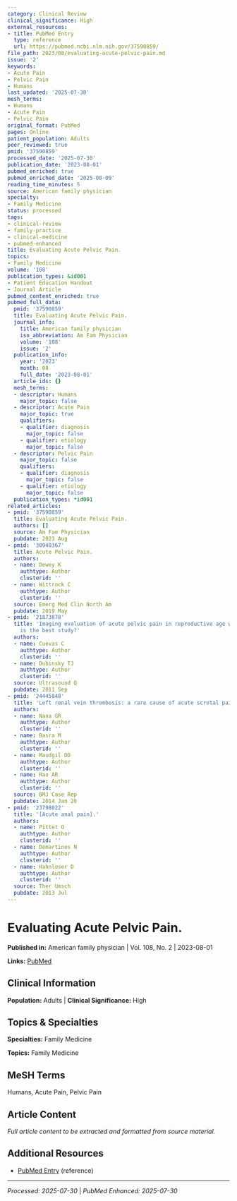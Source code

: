 ```yaml
---
category: Clinical Review
clinical_significance: High
external_resources:
- title: PubMed Entry
  type: reference
  url: https://pubmed.ncbi.nlm.nih.gov/37590859/
file_path: 2023/08/evaluating-acute-pelvic-pain.md
issue: '2'
keywords:
- Acute Pain
- Pelvic Pain
- Humans
last_updated: '2025-07-30'
mesh_terms:
- Humans
- Acute Pain
- Pelvic Pain
original_format: PubMed
pages: Online
patient_population: Adults
peer_reviewed: true
pmid: '37590859'
processed_date: '2025-07-30'
publication_date: '2023-08-01'
pubmed_enriched: true
pubmed_enriched_date: '2025-08-09'
reading_time_minutes: 5
source: American family physician
specialty:
- Family Medicine
status: processed
tags:
- clinical-review
- family-practice
- clinical-medicine
- pubmed-enhanced
title: Evaluating Acute Pelvic Pain.
topics:
- Family Medicine
volume: '108'
publication_types: &id001
- Patient Education Handout
- Journal Article
pubmed_content_enriched: true
pubmed_full_data:
  pmid: '37590859'
  title: Evaluating Acute Pelvic Pain.
  journal_info:
    title: American family physician
    iso_abbreviation: Am Fam Physician
    volume: '108'
    issue: '2'
  publication_info:
    year: '2023'
    month: 08
    full_date: '2023-08-01'
  article_ids: {}
  mesh_terms:
  - descriptor: Humans
    major_topic: false
  - descriptor: Acute Pain
    major_topic: true
    qualifiers:
    - qualifier: diagnosis
      major_topic: false
    - qualifier: etiology
      major_topic: false
  - descriptor: Pelvic Pain
    major_topic: false
    qualifiers:
    - qualifier: diagnosis
      major_topic: false
    - qualifier: etiology
      major_topic: false
  publication_types: *id001
related_articles:
- pmid: '37590859'
  title: Evaluating Acute Pelvic Pain.
  authors: []
  source: Am Fam Physician
  pubdate: 2023 Aug
- pmid: '30940367'
  title: Acute Pelvic Pain.
  authors:
  - name: Dewey K
    authtype: Author
    clusterid: ''
  - name: Wittrock C
    authtype: Author
    clusterid: ''
  source: Emerg Med Clin North Am
  pubdate: 2019 May
- pmid: '21873878'
  title: 'Imaging evaluation of acute pelvic pain in reproductive age women: what
    is the best study?'
  authors:
  - name: Cuevas C
    authtype: Author
    clusterid: ''
  - name: Dubinsky TJ
    authtype: Author
    clusterid: ''
  source: Ultrasound Q
  pubdate: 2011 Sep
- pmid: '24445848'
  title: 'Left renal vein thrombosis: a rare cause of acute scrotal pain.'
  authors:
  - name: Nana GR
    authtype: Author
    clusterid: ''
  - name: Basra M
    authtype: Author
    clusterid: ''
  - name: Maudgil DD
    authtype: Author
    clusterid: ''
  - name: Rao AR
    authtype: Author
    clusterid: ''
  source: BMJ Case Rep
  pubdate: 2014 Jan 20
- pmid: '23798022'
  title: '[Acute anal pain].'
  authors:
  - name: Pittet O
    authtype: Author
    clusterid: ''
  - name: Demartines N
    authtype: Author
    clusterid: ''
  - name: Hahnloser D
    authtype: Author
    clusterid: ''
  source: Ther Umsch
  pubdate: 2013 Jul
---
```


# Evaluating Acute Pelvic Pain.

**Published in:** American family physician | Vol. 108, No. 2 | 2023-08-01

**Links:** [PubMed](https://pubmed.ncbi.nlm.nih.gov/37590859/)

## Clinical Information

**Population:** Adults | **Clinical Significance:** High

## Topics & Specialties

**Specialties:** Family Medicine

**Topics:** Family Medicine

## MeSH Terms

Humans, Acute Pain, Pelvic Pain

## Article Content

*Full article content to be extracted and formatted from source material.*

## Additional Resources

- [PubMed Entry](https://pubmed.ncbi.nlm.nih.gov/37590859/) (reference)

---

*Processed: 2025-07-30* | *PubMed Enhanced: 2025-07-30*
